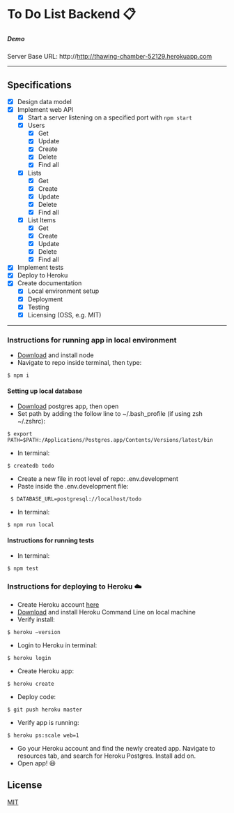 # To Do List Backend 📋

##### Demo
Server Base URL:
http://http://thawing-chamber-52129.herokuapp.com

---
## Specifications

- [X] Design data model
- [X] Implement web API
  - [X] Start a server listening on a specified port with `npm start`
  - [X] Users
    - [X] Get
    - [X] Update
    - [X] Create
    - [X] Delete
    - [X] Find all
  - [X] Lists
    - [X] Get
    - [X] Create
    - [X] Update
    - [X] Delete
    - [X] Find all
  - [X] List Items
    - [X] Get
    - [X] Create
    - [X] Update
    - [X] Delete
    - [X] Find all
- [X] Implement tests
- [X] Deploy to Heroku
- [X] Create documentation
  - [X] Local environment setup
  - [X] Deployment
  - [X] Testing
  - [X] Licensing (OSS, e.g. MIT)

---
### Instructions for running app in local environment
- [Download](https://nodejs.org/en/download/) and install node
- Navigate to repo inside terminal, then type:
```
$ npm i
```

#### Setting up local database

- [Download](http://postgresapp.com/) postgres app, then open
- Set path by adding the follow line to ~/.bash_profile (if using zsh ~/.zshrc):
```
$ export PATH=$PATH:/Applications/Postgres.app/Contents/Versions/latest/bin
```
- In terminal:
```
$ createdb todo
```

- Create a new file in root level of repo: .env.development
- Paste inside the .env.development file:

```
 $ DATABASE_URL=postgresql://localhost/todo
 ```

- In terminal:
```
$ npm run local
```

#### Instructions for running tests
- In terminal:
```
$ npm test
```

### Instructions for deploying to Heroku ☁️
- Create Heroku account [here](https://signup.heroku.com/)
- [Download](https://devcenter.heroku.com/articles/heroku-command-line) and install Heroku Command Line on local machine
- Verify install:
```
$ heroku —version
```
- Login to Heroku in terminal:
```
$ heroku login
```
- Create Heroku app:
```
$ heroku create
```
- Deploy code:
```
$ git push heroku master
```
- Verify app is running:
```
$ heroku ps:scale web=1
```
- Go your Heroku account and find the newly created app. Navigate to resources tab, and search for Heroku Postgres. Install add on.
- Open app! 😆

## License

[MIT](https://opensource.org/licenses/MIT)
